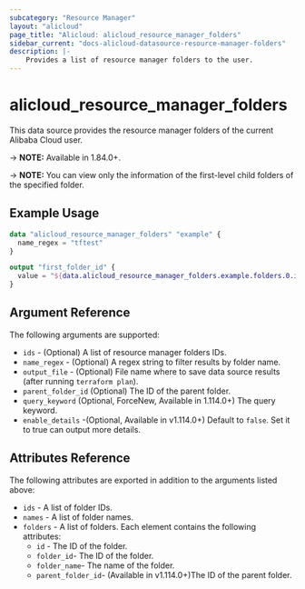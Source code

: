 ```yaml
---
subcategory: "Resource Manager"
layout: "alicloud"
page_title: "Alicloud: alicloud_resource_manager_folders"
sidebar_current: "docs-alicloud-datasource-resource-manager-folders"
description: |-
    Provides a list of resource manager folders to the user.
---
```


# alicloud\_resource\_manager\_folders

This data source provides the resource manager folders of the current Alibaba Cloud user.

-> **NOTE:**  Available in 1.84.0+.

-> **NOTE:**  You can view only the information of the first-level child folders of the specified folder.

## Example Usage

```terraform
data "alicloud_resource_manager_folders" "example" {
  name_regex = "tftest"
}

output "first_folder_id" {
  value = "${data.alicloud_resource_manager_folders.example.folders.0.id}"
}
```

## Argument Reference

The following arguments are supported:

* `ids` - (Optional) A list of resource manager folders IDs.
* `name_regex` - (Optional) A regex string to filter results by folder name.
* `output_file` - (Optional) File name where to save data source results (after running `terraform plan`).
* `parent_folder_id` (Optional) The ID of the parent folder.
* `query_keyword` (Optional, ForceNew, Available in 1.114.0+) The query keyword.
* `enable_details` -(Optional, Available in v1.114.0+) Default to `false`. Set it to true can output more details.

## Attributes Reference

The following attributes are exported in addition to the arguments listed above:

* `ids` - A list of folder IDs.
* `names` - A list of folder names.
* `folders` - A list of folders. Each element contains the following attributes:
    * `id` - The ID of the folder.
    * `folder_id`- The ID of the folder.
    * `folder_name`- The name of the folder.
    * `parent_folder_id`- (Available in v1.114.0+)The ID of the parent folder.
    
